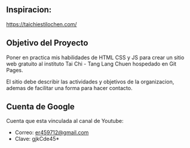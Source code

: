 ## Inspiracion:

https://taichiestilochen.com/


## Objetivo del Proyecto

Poner en practica mis habilidades de HTML CSS y JS para crear un sitio web gratuito
al instituto Tai Chi - Tang Lang Chuen hospedado en Git Pages.


El sitio debe describir las actividades y objetivos de la organizacion, ademas de
facilitar una forma para hacer contacto.

## Cuenta de Google
Cuenta que esta vinculada al canal de Youtube:

- Correo: er459712@gmail.com
- Clave: gjkCde45*